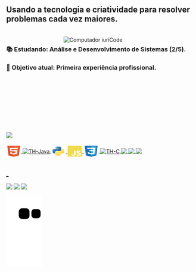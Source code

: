 ## Usando a <strong>tecnologia</strong> e <strong>criatividade</strong> para resolver problemas cada vez maiores.
<br><img src="https://raw.githubusercontent.com/MicaelliMedeiros/micaellimedeiros/master/image/computer-illustration.png" min-width="400px" max-width="350px" width="350px" align="right" alt="Computador iuriCode">

<h3>
  📚 Estudando:<strong> Análise e Desenvolvimento de Sistemas (2/5).</strong>
</h3>


<h3>
  🎯 Objetivo atual: <strong>Primeira experiência profissional.</strong>
</h3><br><br>
<br><br>
<br><br><br>

## 


<div align="left">
  <a href="https://github.com/ThProgrammer">
  <img height="180em" src="https://github-readme-stats.vercel.app/api?username=ThProgrammer&show_icons=true&theme=tokyonight&include_all_commits=true&count_private=true"/>
</div>

<div  style="display: inline_block"><br>
   
    
  <img align="center" alt="Rafa-HTML" height="30" width="40" src="https://raw.githubusercontent.com/devicons/devicon/master/icons/html5/html5-original.svg">
  <img align="center" alt="TH-Java" height="30" width="40" src="https://cdn.jsdelivr.net/gh/devicons/devicon/icons/java/java-original.svg">
  <img align="center" alt="TH-Python" height="30" width="40" src="https://raw.githubusercontent.com/devicons/devicon/master/icons/python/python-original.svg">
 <img align="center" alt="Rafa-Js" height="30" width="40" src="https://raw.githubusercontent.com/devicons/devicon/master/icons/javascript/javascript-plain.svg">
 <img align="center" alt="Rafa-CSS" height="30" width="40" src="https://raw.githubusercontent.com/devicons/devicon/master/icons/css3/css3-original.svg">
 <img align="center" alt="TH-C" height="30" width="40" src="https://cdn.jsdelivr.net/gh/devicons/devicon/icons/c/c-original.svg">
 <img align="center" height="30" width"=40" src="https://cdn.jsdelivr.net/gh/devicons/devicon/icons/vscode/vscode-original.svg" />
 <img align="center" height="30" width"=40" src="https://cdn.jsdelivr.net/gh/devicons/devicon/icons/github/github-original.svg" />
 <img align="center" height="30" width"=40" src="https://cdn.jsdelivr.net/gh/devicons/devicon/icons/git/git-original.svg" />
 
<div/>

##  

<a href="https://instagram.com/th_ferre" target="_blank"><img src="https://img.shields.io/badge/-Instagram-%23E4405F?style=for-the-badge&logo=instagram&logoColor=white" target="_blank"></a>
<a href = "mailto:thomas.devfs@gmail.com"><img src="https://img.shields.io/badge/-Gmail-%23333?style=for-the-badge&logo=gmail&logoColor=white" target="_blank"></a>
<a href="https://linkedin.com/in/thomas-ferreira-130184239/" target="_blank"><img src="https://img.shields.io/badge/-LinkedIn-%230077B5?style=for-the-badge&logo=linkedin&logoColor=white" target="_blank"></a> 

![Snake animation](https://github.com/rafaballerini/rafaballerini/blob/output/github-contribution-grid-snake.svg)
